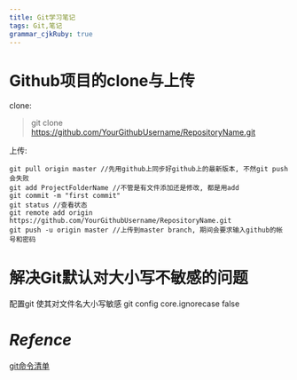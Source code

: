 ```yaml
---
title: Git学习笔记 
tags: Git,笔记
grammar_cjkRuby: true
---
```



# Github项目的clone与上传

clone:

> git clone  https://github.com/YourGithubUsername/RepositoryName.git

上传:
~~~
git pull origin master //先用github上同步好github上的最新版本, 不然git push会失败
git add ProjectFolderName //不管是有文件添加还是修改, 都是用add
git commit -m "first commit"
git status //查看状态
git remote add origin https://github.com/YourGithubUsername/RepositoryName.git
git push -u origin master //上传到master branch, 期间会要求输入github的帐号和密码
~~~

# 解决Git默认对大小写不敏感的问题

配置git 使其对文件名大小写敏感
git config core.ignorecase false

# *Refence*

[git命令清单](http://www.ruanyifeng.com/blog/2015/12/git-cheat-sheet.html)